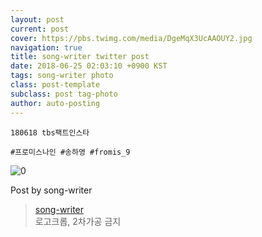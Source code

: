 ```yaml
---
layout: post
current: post
cover: https://pbs.twimg.com/media/DgeMqX3UcAAOUY2.jpg
navigation: true
title: song-writer twitter post
date: 2018-06-25 02:03:10 +0900 KST
tags: song-writer photo
class: post-template
subclass: post tag-photo
author: auto-posting
---
```


```  
180618 tbs팩트인스타  
  
#프로미스나인 #송하영 #fromis_9  

```

![0](https://pbs.twimg.com/media/DgeMqX3UcAAOUY2.jpg)


Post by song-writer

> [song-writer](https://twitter.com/970929_love)  
  로고크롭, 2차가공 금지